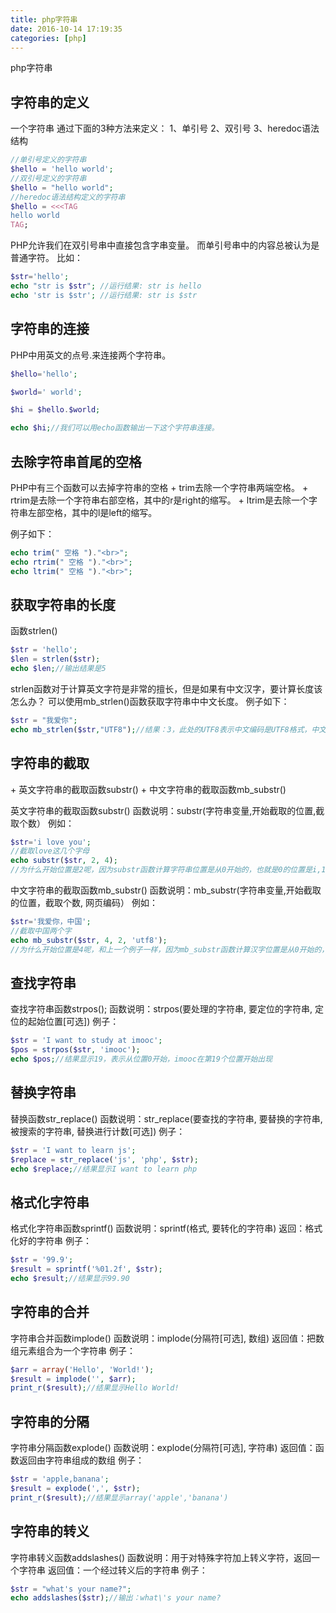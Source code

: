 ```yaml
---
title: php字符串
date: 2016-10-14 17:19:35
categories: [php]
---
```

php字符串
<!-- more -->

<h2>字符串的定义</h2>
一个字符串 通过下面的3种方法来定义：
1、单引号
2、双引号
3、heredoc语法结构

```php
//单引号定义的字符串
$hello = 'hello world';
//双引号定义的字符串
$hello = "hello world";
//heredoc语法结构定义的字符串
$hello = <<<TAG
hello world
TAG;
```

PHP允许我们在双引号串中直接包含字串变量。
而单引号串中的内容总被认为是普通字符。
比如：

```php
$str='hello';
echo "str is $str"; //运行结果: str is hello
echo 'str is $str'; //运行结果: str is $str
```

<h2>字符串的连接</h2>
PHP中用英文的点号.来连接两个字符串。

```php
$hello='hello';

$world=' world';

$hi = $hello.$world;

echo $hi;//我们可以用echo函数输出一下这个字符串连接。
```

<h2>去除字符串首尾的空格</h2>
PHP中有三个函数可以去掉字符串的空格
+ trim去除一个字符串两端空格。
+ rtrim是去除一个字符串右部空格，其中的r是right的缩写。
+ ltrim是去除一个字符串左部空格，其中的l是left的缩写。
 
例子如下：

```php
echo trim(" 空格 ")."<br>";
echo rtrim(" 空格 ")."<br>";
echo ltrim(" 空格 ")."<br>";
```

<h2>获取字符串的长度</h2>
函数strlen()

```php
$str = 'hello';
$len = strlen($str);
echo $len;//输出结果是5
```
strlen函数对于计算英文字符是非常的擅长，但是如果有中文汉字，要计算长度该怎么办？
可以使用mb_strlen()函数获取字符串中中文长度。
例子如下：

```php
$str = "我爱你";
echo mb_strlen($str,"UTF8");//结果：3，此处的UTF8表示中文编码是UTF8格式，中文一般采用UTF8编码
```

<h2>字符串的截取</h2>
+ 英文字符串的截取函数substr()
+ 中文字符串的截取函数mb_substr()

英文字符串的截取函数substr()
函数说明：substr(字符串变量,开始截取的位置,截取个数）
例如：

```php
$str='i love you';
//截取love这几个字母
echo substr($str, 2, 4);
//为什么开始位置是2呢，因为substr函数计算字符串位置是从0开始的，也就是0的位置是i,1的位置是空格，l的位置是2。从位置2开始取4个字符，就是love。
```
中文字符串的截取函数mb_substr()
函数说明：mb_substr(字符串变量,开始截取的位置，截取个数, 网页编码）
例如：

```php
$str='我爱你，中国';
//截取中国两个字
echo mb_substr($str, 4, 2, 'utf8');
//为什么开始位置是4呢，和上一个例子一样，因为mb_substr函数计算汉字位置是从0开始的，也就是0的位置是我,1的位置是爱，4的位置是中。从位置4开始取2个汉字，就是中国。中文编码一般是utf8格式
```

<h2>查找字符串</h2>
查找字符串函数strpos();
函数说明：strpos(要处理的字符串, 要定位的字符串, 定位的起始位置[可选])
例子：

```php
$str = 'I want to study at imooc';
$pos = strpos($str, 'imooc');
echo $pos;//结果显示19，表示从位置0开始，imooc在第19个位置开始出现
```

<h2>替换字符串</h2>
替换函数str_replace()
函数说明：str_replace(要查找的字符串, 要替换的字符串, 被搜索的字符串, 替换进行计数[可选])
例子：

```php
$str = 'I want to learn js';
$replace = str_replace('js', 'php', $str);
echo $replace;//结果显示I want to learn php
```

<h2>格式化字符串</h2>
格式化字符串函数sprintf()
函数说明：sprintf(格式, 要转化的字符串)
返回：格式化好的字符串
例子：

```php
$str = '99.9';
$result = sprintf('%01.2f', $str);
echo $result;//结果显示99.90
```

<h2>字符串的合并</h2>
字符串合并函数implode()
函数说明：implode(分隔符[可选], 数组)
返回值：把数组元素组合为一个字符串
例子：

```php
$arr = array('Hello', 'World!');
$result = implode('', $arr);
print_r($result);//结果显示Hello World!
```
<h2>字符串的分隔</h2>
字符串分隔函数explode()
函数说明：explode(分隔符[可选], 字符串)
返回值：函数返回由字符串组成的数组
例子：

```php
$str = 'apple,banana';
$result = explode(',', $str);
print_r($result);//结果显示array('apple','banana')
```

<h2>字符串的转义</h2>
字符串转义函数addslashes()
函数说明：用于对特殊字符加上转义字符，返回一个字符串
返回值：一个经过转义后的字符串
例子：

```php
$str = "what's your name?";
echo addslashes($str);//输出：what\'s your name?
```









<!--<img src="/images/6.png" width="800" height="263" />-->
<!--<font color=#FF6666></font>-->
